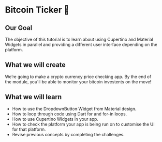 # Bitcoin Ticker 🤑

## Our Goal

The objective of this tutorial is to learn about using Cupertino and Material Widgets in parallel and providing a different user interface depending on the platform.


## What we will create

We’re going to make a crypto currency price checking app. By the end of the module, you'll be able to monitor your bitcoin investents on the move!

## What we will learn

- How to use the DropdownButton Widget from Material design.
- How to loop through code using Dart for and for-in loops.
- How to use Cupertino Widgets in your app.
- How to check the platform your app is being run on to customise the UI for that platform.
- Revise previous concepts by completing the challenges.


